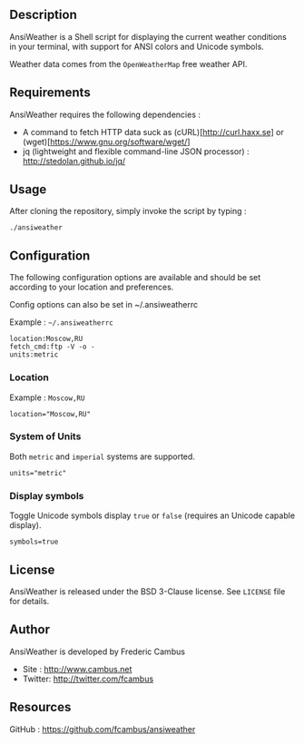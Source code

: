 ## Description

AnsiWeather is a Shell script for displaying the current weather conditions in your
terminal, with support for ANSI colors and Unicode symbols.

Weather data comes from the `OpenWeatherMap` free weather API.

## Requirements

AnsiWeather requires the following dependencies : 

- A command to fetch HTTP data suck as (cURL)[http://curl.haxx.se] or (wget)[https://www.gnu.org/software/wget/]
- jq (lightweight and flexible command-line JSON processor) : http://stedolan.github.io/jq/

## Usage

After cloning the repository, simply invoke the script by typing :

	./ansiweather

## Configuration

The following configuration options are available and should be set according
to your location and preferences.

Config options can also be set in ~/.ansiweatherrc

Example : `~/.ansiweatherrc`

	location:Moscow,RU
	fetch_cmd:ftp -V -o -
	units:metric
        

### Location

Example : `Moscow,RU`

	location="Moscow,RU"

### System of Units

Both `metric` and `imperial` systems are supported.

	units="metric"

### Display symbols

Toggle Unicode symbols display `true` or `false` (requires an Unicode capable display).

	symbols=true

## License

AnsiWeather is released under the BSD 3-Clause license. See `LICENSE` file
for details.

## Author

AnsiWeather is developed by Frederic Cambus

- Site : http://www.cambus.net
- Twitter: http://twitter.com/fcambus

## Resources

GitHub : https://github.com/fcambus/ansiweather
